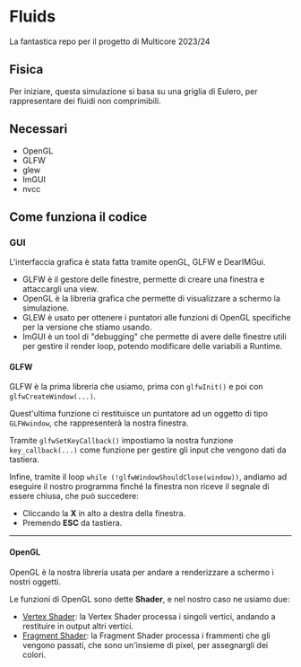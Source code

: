 # Fluids
La fantastica repo per il progetto di Multicore 2023/24

## Fisica
Per iniziare, questa simulazione si basa su una griglia di Eulero, per rappresentare dei fluidi non comprimibili.


## Necessari
- OpenGL
- GLFW
- glew
- ImGUI
- nvcc

## Come funziona il codice
### GUI
L'interfaccia grafica è stata fatta tramite openGL, GLFW e DearIMGui.
- GLFW è il gestore delle finestre, permette di creare una finestra e attaccargli una view.
- OpenGL è la libreria grafica che permette di visualizzare a schermo la simulazione.
- GLEW è usato per ottenere i puntatori alle funzioni di OpenGL specifiche per la versione che stiamo usando.
- ImGUI è un tool di "debugging" che permette di avere delle finestre utili per gestire il render loop, potendo modificare delle variabili a Runtime.

#### GLFW
GLFW è la prima libreria che usiamo, prima con `glfwInit()` e poi con `glfwCreateWindow(...)`.

Quest'ultima funzione ci restituisce un puntatore ad un oggetto di tipo `GLFWwindow`, che rappresenterà la nostra finestra.

Tramite `glfwSetKeyCallback()` impostiamo la nostra funzione `key_callback(...)` come funzione per gestire gli input che vengono dati da tastiera.

Infine, tramite il loop `while (!glfwWindowShouldClose(window))`, andiamo ad eseguire il nostro programma finché la finestra non riceve il segnale di essere chiusa, che può succedere:
- Cliccando la **X** in alto a destra della finestra.
- Premendo **ESC** da tastiera.

---

#### OpenGL
OpenGL è la nostra libreria usata per andare a renderizzare a schermo i nostri oggetti.

Le funzioni di OpenGL sono dette **Shader**, e nel nostro caso ne usiamo due:
- [Vertex Shader](https://www.khronos.org/opengl/wiki/Vertex_Shader): la Vertex Shader processa i singoli vertici, andando a restituire in output altri vertici.
- [Fragment Shader](https://www.khronos.org/opengl/wiki/Fragment_Shader): la Fragment Shader processa i frammenti che gli vengono passati, che sono un'insieme di pixel, per assegnargli dei colori.



